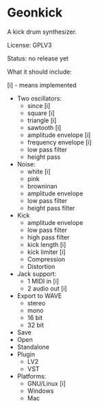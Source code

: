 # Geonkick

A kick drum synthesizer.

License: GPLV3

Status: no release yet

What it should include:

[i] - means implemented

* Two oscillators:
     - since [i]
     - square [i]
     - triangle [i]
     - sawtooth [i]
     - amplitude envelope [i]
     - frequency envelope [i]
     - low pass filter
     - height pass
* Noise:
     - white [i]
     - pink
     - browninan
     - amplitude envelope
     - low pass filter
     - height pass filter
* Kick
     - amplitude envelope
     - low pass filter
     - high pass filter
     - kick length [i]
     - kick limiter [i]
     - Compression
     - Distortion
* Jack support:
     - 1 MIDI in [i]
     - 2 audio out [i]
* Export to WAVE
     - stereo
     - mono
     - 16 bit
     - 32 bit
* Save
* Open
* Standalone
* Plugin
     - LV2
     - VST
* Platforms:
     - GNU/Linux [i]
     - Windows
     - Mac
